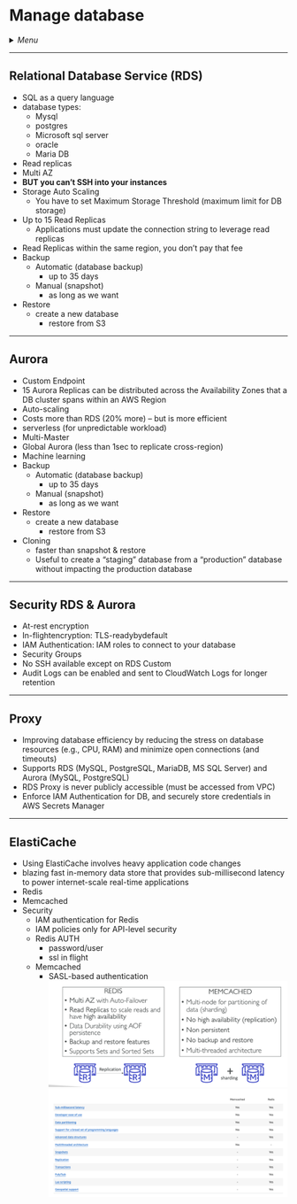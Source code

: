 # Manage database

<details>
 <summary><i>Menu</i></summary>

- [RDS](#relational-database-service-rds)
- [Aurora](#aurora)
- [ElastiCache](#elasticache)
</details>

---
## Relational Database Service (RDS)
- SQL as a query language
- database types:
  - Mysql
  - postgres
  - Microsoft sql server
  - oracle
  - Maria DB
- Read replicas
- Multi AZ
- __BUT you can’t SSH into your instances__
- Storage Auto Scaling
  - You have to set Maximum Storage Threshold (maximum limit for DB storage)
- Up to 15 Read Replicas
  - Applications must update the connection string to leverage read replicas
- Read Replicas within the same region, you don’t pay that fee
- Backup
  - Automatic (database backup)
    - up to 35 days
  - Manual (snapshot)
    - as long as we want
- Restore
  - create a new database
    - restore from S3

---
## Aurora
- Custom Endpoint
- 15 Aurora Replicas can be distributed across the Availability Zones that a DB cluster spans within an AWS Region
- Auto-scaling
- Costs more than RDS (20% more) – but is more efficient
- serverless (for unpredictable workload)
- Multi-Master
- Global Aurora (less than 1sec to replicate cross-region)
- Machine learning
- Backup
  - Automatic (database backup)
    - up to 35 days
  - Manual (snapshot)
    - as long as we want
- Restore
  - create a new database
    - restore from S3
- Cloning
  - faster than snapshot & restore
  - Useful to create a “staging” database from a “production” database without impacting the production database

---
## Security RDS & Aurora
- At-rest encryption
- In-flightencryption: TLS-readybydefault
- IAM Authentication: IAM roles to connect to your database
- Security Groups
- No SSH available except on RDS Custom
- Audit Logs can be enabled and sent to CloudWatch Logs for longer retention


---
## Proxy
- Improving database efficiency by reducing the stress on database resources (e.g., CPU, RAM) and minimize open connections (and timeouts)
- Supports RDS (MySQL, PostgreSQL, MariaDB, MS SQL Server) and Aurora (MySQL, PostgreSQL)
- RDS Proxy is never publicly accessible (must be accessed from VPC)
- Enforce IAM Authentication for DB, and securely store credentials in AWS Secrets Manager

---
## ElastiCache
- Using ElastiCache involves heavy application code changes
- blazing fast in-memory data store that provides sub-millisecond latency to power internet-scale real-time applications
- Redis
- Memcached
- Security
  - IAM authentication for Redis
  - IAM policies only for API-level security
  - Redis AUTH
    - password/user
    - ssl in flight
  - Memcached
    - SASL-based authentication
![redis vs memCache](../../images/redisVsMemCache_1.png)
![redis vs memCache](../../images/redisVsMemcache.png)